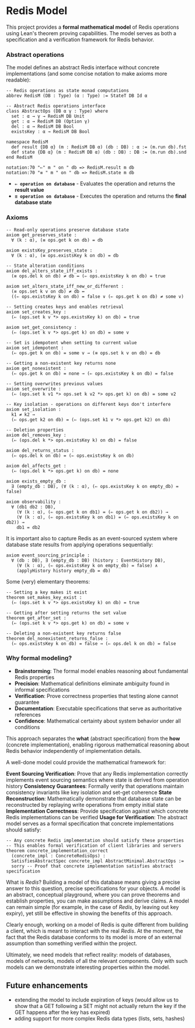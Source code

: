 # Redis Model

This project provides a **formal mathematical model** of Redis operations using Lean's theorem proving capabilities. The model serves as both a specification and a verification framework for Redis behavior.

### Abstract operations

The model defines an abstract Redis interface without concrete implementations
(and some concise notation to make axioms more readable):

```lean
-- Redis operations as state monad computations
abbrev RedisM (DB : Type) (α : Type) := StateT DB Id α

-- Abstract Redis operations interface
class AbstractOps (DB α γ : Type) where
  set : α → γ → RedisM DB Unit
  get : α → RedisM DB (Option γ)
  del : α → RedisM DB Bool
  existsKey : α → RedisM DB Bool

namespace RedisM
  def result {DB α} (m : RedisM DB α) (db : DB) : α := (m.run db).fst
  def state {DB α} (m : RedisM DB α) (db : DB) : DB := (m.run db).snd
end RedisM

notation:70 "⇐" m " on " db => RedisM.result m db
notation:70 "≡ " m " on " db => RedisM.state m db
```

- **`⇐ operation on database`** - Evaluates the operation and returns the **result value**
- **`≡ operation on database`** - Executes the operation and returns the **final database state**

### Axioms

```lean
-- Read-only operations preserve database state
axiom get_preserves_state :
  ∀ (k : α), (≡ ops.get k on db) = db

axiom existsKey_preserves_state :
  ∀ (k : α), (≡ ops.existsKey k on db) = db

-- State alteration conditions
axiom del_alters_state_iff_exists :
  (≡ ops.del k on db) ≠ db ↔ (⇐ ops.existsKey k on db) = true

axiom set_alters_state_iff_new_or_different :
  (≡ ops.set k v on db) ≠ db ↔
  ((⇐ ops.existsKey k on db) = false ∨ (⇐ ops.get k on db) ≠ some v)

-- Setting creates keys and enables retrieval
axiom set_creates_key :
  (⇐ (ops.set k v *> ops.existsKey k) on db) = true

axiom set_get_consistency :
  (⇐ (ops.set k v *> ops.get k) on db) = some v

-- Set is idempotent when setting to current value
axiom set_idempotent :
  (⇐ ops.get k on db) = some v → (≡ ops.set k v on db) = db

-- Getting a non-existent key returns none
axiom get_nonexistent :
  (⇐ ops.get k on db) = none → (⇐ ops.existsKey k on db) = false

-- Setting overwrites previous values
axiom set_overwrite :
  (⇐ (ops.set k v1 *> ops.set k v2 *> ops.get k) on db) = some v2

-- Key isolation - operations on different keys don't interfere
axiom set_isolation :
  k1 ≠ k2 →
  (⇐ ops.get k2 on db) = (⇐ (ops.set k1 v *> ops.get k2) on db)

-- Deletion properties
axiom del_removes_key :
  (⇐ (ops.del k *> ops.existsKey k) on db) = false

axiom del_returns_status :
  (⇐ ops.del k on db) = (⇐ ops.existsKey k on db)

axiom del_affects_get :
  (⇐ (ops.del k *> ops.get k) on db) = none

axiom exists_empty_db : 
  ∃ (empty_db : DB), (∀ (k : α), (⇐ ops.existsKey k on empty_db) = false)

axiom observability :
  ∀ (db1 db2 : DB),
    (∀ (k : α), (⇐ ops.get k on db1) = (⇐ ops.get k on db2)) →
    (∀ (k : α), (⇐ ops.existsKey k on db1) = (⇐ ops.existsKey k on db2)) →
    db1 = db2
```

It is important also to capture Redis as an event-sourced system where database state results from applying operations sequentially:

```lean
axiom event_sourcing_principle :
  ∀ (db : DB), ∃ (empty_db : DB) (history : EventHistory DB),
    (∀ (k : α), (⇐ ops.existsKey k on empty_db) = false) ∧
    (applyHistory history empty_db = db)
```

Some (very) elementary theorems:

```lean
-- Setting a key makes it exist
theorem set_makes_key_exist :
  (⇐ (ops.set k v *> ops.existsKey k) on db) = true

-- Getting after setting returns the set value
theorem get_after_set :
  (⇐ (ops.set k v *> ops.get k) on db) = some v

-- Deleting a non-existent key returns false
theorem del_nonexistent_returns_false :
  (⇐ ops.existsKey k on db) = false → (⇐ ops.del k on db) = false
```

### Why formal modeling?

- **Brainstorming**: The formal model enables reasoning about fundamental Redis properties
- **Precision**: Mathematical definitions eliminate ambiguity found in informal specifications  
- **Verification**: Prove correctness properties that testing alone cannot guarantee  
- **Documentation**: Executable specifications that serve as authoritative references  
- **Confidence**: Mathematical certainty about system behavior under all conditions

This approach separates the **what** (abstract specification) from the **how** (concrete implementation), enabling rigorous mathematical reasoning about Redis behavior independently of implementation details.

A well-done model could provide the mathematical framework for:

**Event Sourcing Verification**: Prove that any Redis implementation correctly implements event sourcing semantics where state is derived from operation history
**Consistency Guarantees**: Formally verify that operations maintain consistency invariants like key isolation and set-get coherence
**State Reconstruction**: Mathematically demonstrate that database state can be reconstructed by replaying write operations from empty initial state
**Implementation Correctness**: Provide specification against which concrete Redis implementations can be verified
**Usage for Verification**: The abstract model serves as a formal specification that concrete implementations should satisfy:

```lean
-- Any concrete Redis implementation should satisfy these properties
-- This enables formal verification of client libraries and servers
theorem concrete_implementation_correct 
  (concrete_impl : ConcreteRedisOps) :
  SatisfiesAbstractSpec concrete_impl AbstractMinimal.AbstractOps :=
  sorry -- Proof that concrete implementation satisfies abstract specification
```

What is *Redis*? Building a model of this database means giving a precise answer to this question, precise specifications for your objects. A model is an abstract, conceptual playground, where you can prove theorems and establish properties, you can make assumptions and derive claims. A model can remain simple (for example, in the case of *Redis*, by leaving out key expiry), yet still be effective in showing the benefits of this approach.

Clearly enough, working on a model of Redis is quite different from building a client, which is meant to interact with the real *Redis*. At the moment, the fact that the Redis database conforms to its model is more of an external assumption than something verified within the project.

Ultimately, we need models that reflect reality: models of databases, models of networks, models of all the relevant components. Only with such models can we demonstrate interesting properties within the model.

## Future enhancements

- extending the model to include expiration of keys (would allow us to show that a GET following a SET might not actually return the key if the GET happens after the key has expired)
- adding support for more complex Redis data types (lists, sets, hashes)
